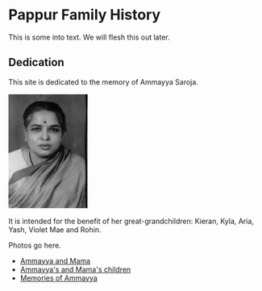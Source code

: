 # Pappur Family History

This is some into text. We will flesh this out later.

## Dedication

This site is dedicated to the memory of Ammayya Saroja.

![Picture of Ammayya](ammayya.png)

It is intended for the benefit of her great-grandchildren: Kieran, Kyla, Aria, Yash, Violet Mae and Rohin.

Photos go here.

- [Ammayya and Mama](ammayya_and_mama.md)
- [Ammayya's and Mama's children](ammaya_mama_children.md)
- [Memories of Ammayya](memories.md)
